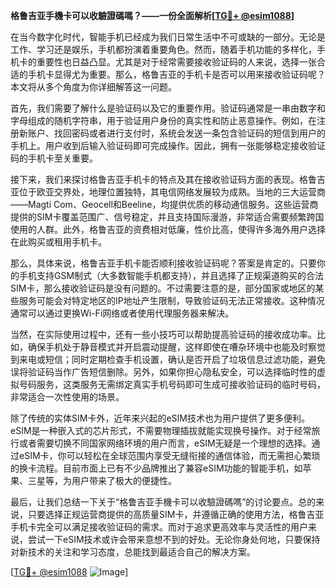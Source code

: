 **格鲁吉亚手機卡可以收驗證碼嗎？——一份全面解析[[TG💪+ @esim1088](https://t.me/s/esim1088)]**

在当今数字化时代，智能手机已经成为我们日常生活中不可或缺的一部分。无论是工作、学习还是娱乐，手机都扮演着重要角色。然而，随着手机功能的多样化，手机卡的重要性也日益凸显。尤其是对于经常需要接收验证码的人来说，选择一张合适的手机卡显得尤为重要。那么，格鲁吉亚的手机卡是否可以用来接收验证码呢？本文将从多个角度为你详细解答这一问题。

首先，我们需要了解什么是验证码以及它的重要作用。验证码通常是一串由数字和字母组成的随机字符串，用于验证用户身份的真实性和防止恶意操作。例如，在注册新账户、找回密码或者进行支付时，系统会发送一条包含验证码的短信到用户的手机上。用户收到后输入验证码即可完成操作。因此，拥有一张能够稳定接收验证码的手机卡至关重要。

接下来，我们来探讨格鲁吉亚手机卡的特点及其在接收验证码方面的表现。格鲁吉亚位于欧亚交界处，地理位置独特，其电信网络发展较为成熟。当地的三大运营商——Magti Com、Geocell和Beeline，均提供优质的移动通信服务。这些运营商提供的SIM卡覆盖范围广、信号稳定，并且支持国际漫游，非常适合需要频繁跨国使用的人群。此外，格鲁吉亚的资费相对低廉，性价比高，使得许多海外用户选择在此购买或租用手机卡。

那么，具体来说，格鲁吉亚手机卡能否顺利接收验证码呢？答案是肯定的。只要你的手机支持GSM制式（大多数智能手机都支持），并且选择了正规渠道购买的合法SIM卡，那么接收验证码是没有问题的。不过需要注意的是，部分国家或地区的某些服务可能会对特定地区的IP地址产生限制，导致验证码无法正常接收。这种情况通常可以通过更换Wi-Fi网络或者使用代理服务器来解决。

当然，在实际使用过程中，还有一些小技巧可以帮助提高验证码的接收成功率。比如，确保手机处于静音模式并开启震动提醒，这样即使在嘈杂环境中也能及时察觉到来电或短信；同时定期检查手机设置，确认是否开启了垃圾信息过滤功能，避免误将验证码当作广告短信删除。另外，如果你担心隐私安全，可以选择临时性的虚拟号码服务，这类服务无需绑定真实手机号码即可生成可接收验证码的临时号码，非常适合一次性使用的场景。

除了传统的实体SIM卡外，近年来兴起的eSIM技术也为用户提供了更多便利。eSIM是一种嵌入式的芯片形式，不需要物理插拔就能实现换号操作。对于经常旅行或者需要切换不同国家网络环境的用户而言，eSIM无疑是一个理想的选择。通过eSIM卡，你可以轻松在全球范围内享受无缝衔接的通信体验，而无需担心繁琐的换卡流程。目前市面上已有不少品牌推出了兼容eSIM功能的智能手机，如苹果、三星等，为用户带来了极大的便捷性。

最后，让我们总结一下关于“格鲁吉亚手機卡可以收驗證碼嗎”的讨论要点。总的来说，只要选择正规运营商提供的高质量SIM卡，并遵循正确的使用方法，格鲁吉亚手机卡完全可以满足接收验证码的需求。而对于追求更高效率与灵活性的用户来说，尝试一下eSIM技术或许会带来意想不到的好处。无论你身处何地，只要保持对新技术的关注和学习态度，总能找到最适合自己的解决方案。

[[TG💪+ @esim1088](https://t.me/s/esim1088) ![Image](https://i.postimg.cc/4NQfJmqS/Snipaste-2025-05-13-00-14-12.png)]